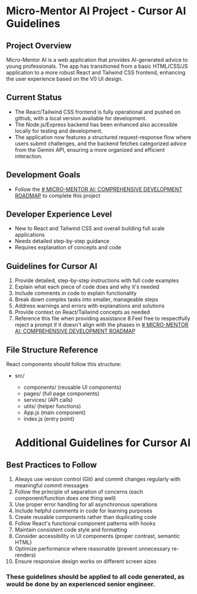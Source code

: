 # Micro-Mentor AI Project - Cursor AI Guidelines

## Project Overview
Micro-Mentor AI is a web application that provides AI-generated advice to young professionals. The app has transitioned from a basic HTML/CSS/JS application to a more robust React and Tailwind CSS frontend, enhancing the user experience based on the V0 UI design.

## Current Status
- The React/Tailwind CSS frontend is fully operational and pushed on github, with a local version available for development.
- The Node.js/Express backend has been enhanced also accessible locally for testing and development.
- The application now features a structured request-response flow where users submit challenges, and the backend fetches categorized advice from the Gemini API, ensuring a more organized and efficient interaction.

## Development Goals
- Follow the [# MICRO-MENTOR AI: COMPREHENSIVE DEVELOPMENT ROADMAP](Roadmap.md) to complete this project


## Developer Experience Level
- New to React and Tailwind CSS and overall building full scale applications
- Needs detailed step-by-step guidance
- Requires explanation of concepts and code

## Guidelines for Cursor AI
1. Provide detailed, step-by-step instructions with full code examples
2. Explain what each piece of code does and why it's needed
3. Include comments in code to explain functionality
4. Break down complex tasks into smaller, manageable steps
5. Address warnings and errors with explanations and solutions
6. Provide context on React/Tailwind concepts as needed
7. Reference this file when providing assistance
8.Feel free to respectfully reject a prompt if it doesn't align with the phases in  [# MICRO-MENTOR AI: COMPREHENSIVE DEVELOPMENT ROADMAP](Roadmap.md)



## File Structure Reference
React components should follow this structure:
- src/
  - components/ (reusable UI components)
  - pages/ (full page components)
  - services/ (API calls)
  - utils/ (helper functions)
  - App.js (main component)
  - index.js (entry point)

  # Additional Guidelines for Cursor AI

## Best Practices to Follow
1. Always use version control (Git) and commit changes regularly with meaningful commit messages
2. Follow the principle of separation of concerns (each component/function does one thing well)
3. Use proper error handling for all asynchronous operations
4. Include helpful comments in code for learning purposes
5. Create reusable components rather than duplicating code
6. Follow React's functional component patterns with hooks
7. Maintain consistent code style and formatting
8. Consider accessibility in UI components (proper contrast, semantic HTML)
9. Optimize performance where reasonable (prevent unnecessary re-renders)
10. Ensure responsive design works on different screen sizes

### These guidelines should be applied to all code generated, as would be done by an experienced senior engineer.